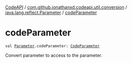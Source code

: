 [CodeAPI](../../index.md) / [com.github.jonathanxd.codeapi.util.conversion](../index.md) / [java.lang.reflect.Parameter](index.md) / [codeParameter](.)

# codeParameter

`val `[`Parameter`](http://docs.oracle.com/javase/6/docs/api/java/lang/reflect/Parameter.html)`.codeParameter: `[`CodeParameter`](../../com.github.jonathanxd.codeapi.base/-code-parameter/index.md)

Convert parameter to access to the parameter.

